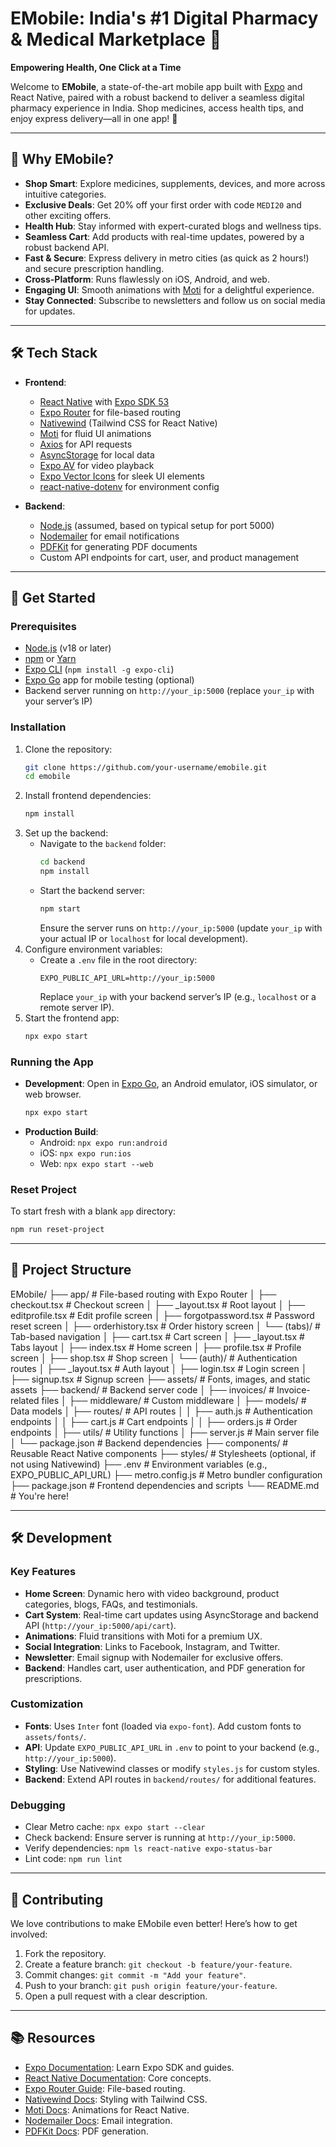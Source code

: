 # EMobile: India's #1 Digital Pharmacy & Medical Marketplace 🌟

**Empowering Health, One Click at a Time**

Welcome to **EMobile**, a state-of-the-art mobile app built with [Expo](https://expo.dev) and React Native, paired with a robust backend to deliver a seamless digital pharmacy experience in India. Shop medicines, access health tips, and enjoy express delivery—all in one app! 🚀

---

## 🌟 Why EMobile?

- **Shop Smart**: Explore medicines, supplements, devices, and more across intuitive categories.
- **Exclusive Deals**: Get 20% off your first order with code `MEDI20` and other exciting offers.
- **Health Hub**: Stay informed with expert-curated blogs and wellness tips.
- **Seamless Cart**: Add products with real-time updates, powered by a robust backend API.
- **Fast & Secure**: Express delivery in metro cities (as quick as 2 hours!) and secure prescription handling.
- **Cross-Platform**: Runs flawlessly on iOS, Android, and web.
- **Engaging UI**: Smooth animations with [Moti](https://moti.fyi) for a delightful experience.
- **Stay Connected**: Subscribe to newsletters and follow us on social media for updates.

---

## 🛠 Tech Stack

- **Frontend**:
  - [React Native](https://reactnative.dev/) with [Expo SDK 53](https://expo.dev/)
  - [Expo Router](https://docs.expo.dev/router/introduction/) for file-based routing
  - [Nativewind](https://www.nativewind.dev/) (Tailwind CSS for React Native)
  - [Moti](https://moti.fyi/) for fluid UI animations
  - [Axios](https://axios-http.com/) for API requests
  - [AsyncStorage](https://react-native-async-storage.github.io/async-storage/) for local data
  - [Expo AV](https://docs.expo.dev/versions/latest/sdk/av/) for video playback
  - [Expo Vector Icons](https://icons.expo.fyi/) for sleek UI elements
  - [react-native-dotenv](https://github.com/goatandsheep/react-native-dotenv) for environment config

- **Backend**:
  - [Node.js](https://nodejs.org/) (assumed, based on typical setup for port 5000)
  - [Nodemailer](https://nodemailer.com/) for email notifications
  - [PDFKit](https://pdfkit.org/) for generating PDF documents
  - Custom API endpoints for cart, user, and product management

---

## 🚀 Get Started

### Prerequisites
- [Node.js](https://nodejs.org/) (v18 or later)
- [npm](https://www.npmjs.com/) or [Yarn](https://yarnpkg.com/)
- [Expo CLI](https://docs.expo.dev/get-started/installation/) (`npm install -g expo-cli`)
- [Expo Go](https://expo.dev/go) app for mobile testing (optional)
- Backend server running on `http://your_ip:5000` (replace `your_ip` with your server’s IP)

### Installation
1. Clone the repository:
   ```bash
   git clone https://github.com/your-username/emobile.git
   cd emobile
   ```
2. Install frontend dependencies:
   ```bash
   npm install
   ```
3. Set up the backend:
   - Navigate to the `backend` folder:
     ```bash
     cd backend
     npm install
     ```
   - Start the backend server:
     ```bash
     npm start
     ```
     Ensure the server runs on `http://your_ip:5000` (update `your_ip` with your actual IP or `localhost` for local development).
4. Configure environment variables:
   - Create a `.env` file in the root directory:
     ```env
     EXPO_PUBLIC_API_URL=http://your_ip:5000
     ```
     Replace `your_ip` with your backend server’s IP (e.g., `localhost` or a remote server IP).
5. Start the frontend app:
   ```bash
   npx expo start
   ```

### Running the App
- **Development**: Open in [Expo Go](https://expo.dev/go), an Android emulator, iOS simulator, or web browser.
  ```bash
  npx expo start
  ```
- **Production Build**:
  - Android: `npx expo run:android`
  - iOS: `npx expo run:ios`
  - Web: `npx expo start --web`

### Reset Project
To start fresh with a blank `app` directory:
```bash
npm run reset-project
```

---

## 📂 Project Structure

EMobile/
├── app/                    # File-based routing with Expo Router
│   ├── checkout.tsx        # Checkout screen
│   ├── _layout.tsx         # Root layout
│   ├── editprofile.tsx     # Edit profile screen
│   ├── forgotpassword.tsx  # Password reset screen
│   ├── orderhistory.tsx    # Order history screen
│   └── (tabs)/             # Tab-based navigation
│       ├── cart.tsx        # Cart screen
│       ├── _layout.tsx     # Tabs layout
│       ├── index.tsx       # Home screen
│       ├── profile.tsx     # Profile screen
│       ├── shop.tsx        # Shop screen
│       └── (auth)/         # Authentication routes
│           ├── _layout.tsx # Auth layout
│           ├── login.tsx   # Login screen
│           ├── signup.tsx  # Signup screen
├── assets/                 # Fonts, images, and static assets
├── backend/                # Backend server code
│   ├── invoices/           # Invoice-related files
│   ├── middleware/         # Custom middleware
│   ├── models/             # Data models
│   ├── routes/             # API routes
│   │   ├── auth.js         # Authentication endpoints
│   │   ├── cart.js         # Cart endpoints
│   │   ├── orders.js       # Order endpoints
│   ├── utils/              # Utility functions
│   ├── server.js           # Main server file
│   └── package.json        # Backend dependencies
├── components/             # Reusable React Native components
├── styles/                 # Stylesheets (optional, if not using Nativewind)
├── .env                    # Environment variables (e.g., EXPO_PUBLIC_API_URL)
├── metro.config.js         # Metro bundler configuration
├── package.json            # Frontend dependencies and scripts
└── README.md               # You're here!

---

## 🛠 Development

### Key Features
- **Home Screen**: Dynamic hero with video background, product categories, blogs, FAQs, and testimonials.
- **Cart System**: Real-time cart updates using AsyncStorage and backend API (`http://your_ip:5000/api/cart`).
- **Animations**: Fluid transitions with Moti for a premium UX.
- **Social Integration**: Links to Facebook, Instagram, and Twitter.
- **Newsletter**: Email signup with Nodemailer for exclusive offers.
- **Backend**: Handles cart, user authentication, and PDF generation for prescriptions.

### Customization
- **Fonts**: Uses `Inter` font (loaded via `expo-font`). Add custom fonts to `assets/fonts/`.
- **API**: Update `EXPO_PUBLIC_API_URL` in `.env` to point to your backend (e.g., `http://your_ip:5000`).
- **Styling**: Use Nativewind classes or modify `styles.js` for custom styles.
- **Backend**: Extend API routes in `backend/routes/` for additional features.

### Debugging
- Clear Metro cache: `npx expo start --clear`
- Check backend: Ensure server is running at `http://your_ip:5000`.
- Verify dependencies: `npm ls react-native expo-status-bar`
- Lint code: `npm run lint`

---

## 🤝 Contributing

We love contributions to make EMobile even better! Here’s how to get involved:

1. Fork the repository.
2. Create a feature branch: `git checkout -b feature/your-feature`.
3. Commit changes: `git commit -m "Add your feature"`.
4. Push to your branch: `git push origin feature/your-feature`.
5. Open a pull request with a clear description.

---

## 📚 Resources

- [Expo Documentation](https://docs.expo.dev/): Learn Expo SDK and guides.
- [React Native Documentation](https://reactnative.dev/docs/getting-started): Core concepts.
- [Expo Router Guide](https://docs.expo.dev/router/introduction/): File-based routing.
- [Nativewind Docs](https://www.nativewind.dev/): Styling with Tailwind CSS.
- [Moti Docs](https://moti.fyi/): Animations for React Native.
- [Nodemailer Docs](https://nodemailer.com/): Email integration.
- [PDFKit Docs](https://pdfkit.org/): PDF generation.

